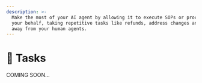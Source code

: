 ```yaml
---
description: >-
  Make the most of your AI agent by allowing it to execute SOPs or processes on
  your behalf, taking repetitive tasks like refunds, address changes and more
  away from your human agents.
---
```


# 👷 Tasks

COMING SOON...
